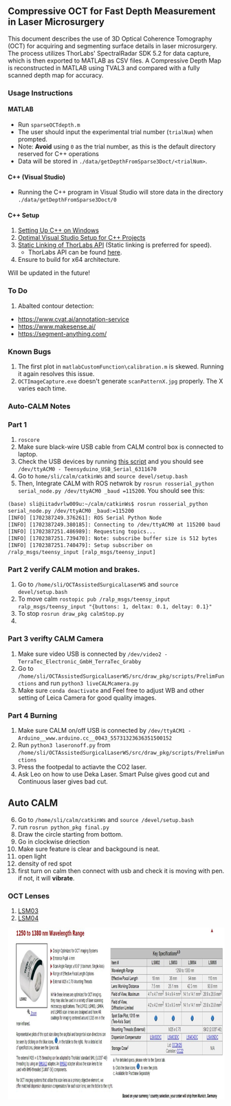 ## Compressive OCT for Fast Depth Measurement in Laser Microsurgery

This document describes the use of 3D Optical Coherence Tomography (OCT) for acquiring and segmenting surface details in laser microsurgery. 
The process utilizes ThorLabs' SpectralRadar SDK 5.2 for data capture, which is then exported to MATLAB as CSV files.
A Compressive Depth Map is reconstructed in MATLAB using TVAL3 and compared with a fully scanned depth map for accuracy.

### Usage Instructions

#### MATLAB
- Run `sparseOCTdepth.m`
- The user should input the experimental trial number (`trialNum`) when prompted.
- Note: **Avoid** using `0` as the trial number, as this is the default directory reserved for C++ operations
- Data will be stored in `./data/getDepthFromSparse3Doct/<trialNum>`.

#### C++ (Visual Studio)
- Running the C++ program in Visual Studio will store data in the directory `./data/getDepthFromSparse3Doct/0`

#### C++ Setup
1. [Setting Up C++ on Windows](https://www.youtube.com/watch?v=1OsGXuNA5cc)
2. [Optimal Visual Studio Setup for C++ Projects](https://www.youtube.com/watch?v=qeH9Xv_90KM)
3. [Static Linking of ThorLabs API](https://www.youtube.com/watch?v=or1dAmUO8k0) (Static linking is preferred for speed).
   - ThorLabs API can be found [here](https://gitlab.advr.iit.it/BRL/laser/thorlabs-api).
4. Ensure to build for x64 architecture.
     

Will be updated in the future!

### To Do
1. Abalted contour detection:
  - https://www.cvat.ai/annotation-service
  - https://www.makesense.ai/
  - https://segment-anything.com/

### Known Bugs

1. The first plot in `matlabCustomFunction\calibration.m` is skewed. Running it again resolves this issue.
2. `OCTImageCapture.exe` doesn't generate `scanPatternX.jpg` properly. The X varies each time.


### Auto-CALM Notes

### Part 1
1. `roscore`
2. Make sure black-wire USB cable from CALM control box is connected to laptop.
3. Check the USB devices by running [this script](https://gist.github.com/ajaygunalan/0c7afbe4a931fb4fb3f9de0dd223f763#file-findusbdev-sh) and you should see
 `/dev/ttyACM0 - Teensyduino_USB_Serial_6311670`
4. Go to `home/sli/calm/catkinWs` and `source devel/setup.bash`
4. Then, Integrate CALM with ROS netwrok by
 `rosrun rosserial_python serial_node.py /dev/ttyACM0 _baud =115200`.
You should see this:
```
(base) sli@iitadvrlw009u:~/calm/catkinWs$ rosrun rosserial_python serial_node.py /dev/ttyACM0 _baud:=115200
[INFO] [1702387249.376261]: ROS Serial Python Node
[INFO] [1702387249.380185]: Connecting to /dev/ttyACM0 at 115200 baud
[INFO] [1702387251.486989]: Requesting topics...
[INFO] [1702387251.739470]: Note: subscribe buffer size is 512 bytes
[INFO] [1702387251.740479]: Setup subscriber on /ralp_msgs/teensy_input [ralp_msgs/teensy_input]
```
### Part 2  verify CALM motion and brakes.
1. Go to `/home/sli/OCTAssistedSurgicalLaserWS` and `source devel/setup.bash`
2. To move calm `rostopic pub /ralp_msgs/teensy_input ralp_msgs/teensy_input "{buttons: 1, deltax: 0.1, deltay: 0.1}"`
3. To stop `rosrun draw_pkg calmStop.py`
4. 
### Part 3 verifty CALM Camera
1. Make sure video USB is connected by `/dev/video2 - TerraTec_Electronic_GmbH_TerraTec_Grabby`
2. Go to `/home/sli/OCTAssistedSurgicalLaserWS/src/draw_pkg/scripts/PrelimFunctions` and  run `python3 liveCALMcamera.py`
3. Make sure `conda deactivate` and Feel free to adjust WB and other setting of Leica Camera for good quality images.

### Part 4 Burning
1. Make sure CALM on/off USB is connected by `/dev/ttyACM1 - Arduino__www.arduino.cc__0043_55731323636351500152`
2. Run `python3 laseronoff.py` from `/home/sli/OCTAssistedSurgicalLaserWS/src/draw_pkg/scripts/PrelimFunctions`
3. Press the footpedal to actiavte the CO2 laser.
4. Ask Leo on how to use Deka Laser. Smart Pulse gives good cut and Continuous laser gives bad cut.


## Auto CALM


6. Go to `/home/sli/calm/catkinWs`  and `source /devel/setup.bash`
7. run `rosrun python_pkg final.py`
8. Draw the circle starting from bottom.
9. Go in clockwise driection
10. Make sure feature is clear and backgound is neat.
11. open light
12. density of red spot
6. first turn on calm then connect with usb and check it is moving with pen. if not, it will **vibrate**.


### OCT Lenses
1. [LSM03](https://www.thorlabs.com/thorproduct.cfm?partnumber=LSM03)
2. [LSM04](https://www.thorlabs.com/thorproduct.cfm?partnumber=LSM04)

<img src="OCTLens.JPG"  width="800" height="400">
